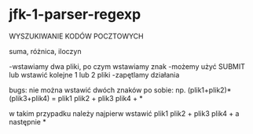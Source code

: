 # jfk-1-parser-regexp

WYSZUKIWANIE KODÓW POCZTOWYCH

suma, różnica, iloczyn

-wstawiamy dwa pliki, po czym wstawiamy znak
-możemy użyć SUBMIT lub wstawić kolejne 1 lub 2 pliki
-zapętlamy działania


bugs:
nie można wstawić dwóch znaków po sobie: np.
(plik1+plik2)*(plik3+plik4) = plik1 plik2 + plik3 plik4 + *

w takim przypadku należy najpierw wstawić
plik1 plik2 + plik3 plik4 + 
a następnie *
